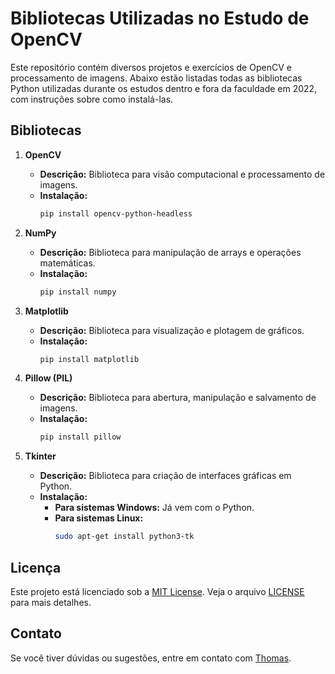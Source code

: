 # Bibliotecas Utilizadas no Estudo de OpenCV

Este repositório contém diversos projetos e exercícios de OpenCV e processamento de imagens. Abaixo estão listadas todas as bibliotecas Python utilizadas durante os estudos dentro e fora da faculdade em 2022, com instruções sobre como instalá-las.

## Bibliotecas

1. **OpenCV**
   - **Descrição:** Biblioteca para visão computacional e processamento de imagens.
   - **Instalação:** 
     ```bash
     pip install opencv-python-headless
     ```

2. **NumPy**
   - **Descrição:** Biblioteca para manipulação de arrays e operações matemáticas.
   - **Instalação:**
     ```bash
     pip install numpy
     ```

3. **Matplotlib**
   - **Descrição:** Biblioteca para visualização e plotagem de gráficos.
   - **Instalação:**
     ```bash
     pip install matplotlib
     ```

4. **Pillow (PIL)**
   - **Descrição:** Biblioteca para abertura, manipulação e salvamento de imagens.
   - **Instalação:**
     ```bash
     pip install pillow
     ```

5. **Tkinter**
   - **Descrição:** Biblioteca para criação de interfaces gráficas em Python.
   - **Instalação:** 
     - **Para sistemas Windows:** Já vem com o Python.
     - **Para sistemas Linux:** 
       ```bash
       sudo apt-get install python3-tk
       ```

## Licença

Este projeto está licenciado sob a [MIT License](https://opensource.org/licenses/MIT). Veja o arquivo [LICENSE](LICENSE) para mais detalhes.

## Contato

Se você tiver dúvidas ou sugestões, entre em contato com [Thomas](mailto:thomasnhenrique@gmail.com).
